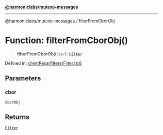[**@harmoniclabs/mutexo-messages**](../README.md)

***

[@harmoniclabs/mutexo-messages](../README.md) / filterFromCborObj

# Function: filterFromCborObj()

> **filterFromCborObj**(`cbor`): [`Filter`](../type-aliases/Filter.md)

Defined in: [clientReqs/filters/Filter.ts:8](https://github.com/HarmonicLabs/mutexo-messages/blob/aefac8841dc1fa8aebb577df666016362446522d/src/clientReqs/filters/Filter.ts#L8)

## Parameters

### cbor

`CborObj`

## Returns

[`Filter`](../type-aliases/Filter.md)
